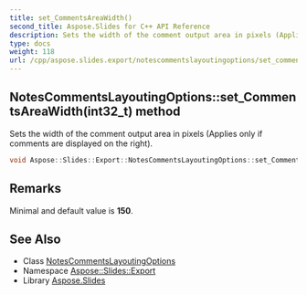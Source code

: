 ```yaml
---
title: set_CommentsAreaWidth()
second_title: Aspose.Slides for C++ API Reference
description: Sets the width of the comment output area in pixels (Applies only if comments are displayed on the right).
type: docs
weight: 118
url: /cpp/aspose.slides.export/notescommentslayoutingoptions/set_commentsareawidth/
---
```

## NotesCommentsLayoutingOptions::set_CommentsAreaWidth(int32_t) method


Sets the width of the comment output area in pixels (Applies only if comments are displayed on the right).

```cpp
void Aspose::Slides::Export::NotesCommentsLayoutingOptions::set_CommentsAreaWidth(int32_t value) override
```

## Remarks


Minimal and default value is **150**. 
## See Also

* Class [NotesCommentsLayoutingOptions](./)
* Namespace [Aspose::Slides::Export](../)
* Library [Aspose.Slides](../../)
